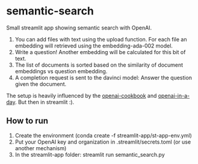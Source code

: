 # semantic-search
Small streamlit app showing semantic search with OpenAI.

1. You can add files with text using the upload function. For each file an embedding will retrieved using the embedding-ada-002 model.
2. Write a question! Another embedding will be calculated for this bit of text.
3. The list of documents is sorted based on the similarity of document embeddings vs question embedding.
4. A completion request is sent to the davinci model: Answer the question given the document. 

The setup is heavily influenced by the [openai-cookbook](https://github.com/openai/openai-cookbook) and [openai-in-a-day](https://github.com/csiebler/openai-in-a-day). But then in streamlit :).

## How to run
1. Create the environment (conda create -f streamlit-app/st-app-env.yml)
2. Put your OpenAI key and organization in .streamlit/secrets.toml (or use another mechanism)
3. In the streamlit-app folder: streamlit run semantic_search.py
